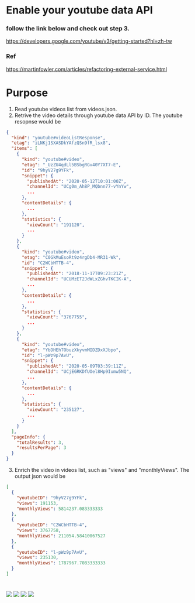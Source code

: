 # Enable your youtube data API

### follow the link below and check out step 3.
https://developers.google.com/youtube/v3/getting-started?hl=zh-tw

### Ref
https://martinfowler.com/articles/refactoring-external-service.html

# Purpose
1. Read youtube videos list from videos.json.
2. Retrive the video details through youtube data API by ID.
The youtube resopnse would be
```json
{
  "kind": "youtube#videoListResponse",
  "etag": "iLNKj1SXASDkYAfzQSn9fR_lsx8",
  "items": [
    {
      "kind": "youtube#video",
      "etag": "_UzZU4qdLl5BSbgRGv40Y7XT7-E",
      "id": "9hyV27g9YFk",
      "snippet": {
        "publishedAt": "2020-05-12T10:01:00Z",
        "channelId": "UCg0m_Ah8P_MQbnn77-vYnYw",
        ...
      },
      "contentDetails": {
        ...
      },
      "statistics": {
        "viewCount": "191120",
        ...
      }
    },
    {
      "kind": "youtube#video",
      "etag": "C0GkMuEsoRt9z4rgDb4-MR31-Wk",
      "id": "C2WCbHTTB-4",
      "snippet": {
        "publishedAt": "2018-11-17T09:23:21Z",
        "channelId": "UCUMzET2JdWLxZGhvTKCIK-A",
        ...
      },
      "contentDetails": {
        ...
      },
      "statistics": {
        "viewCount": "3767755",
        ...
      }
    },
    {
      "kind": "youtube#video",
      "etag": "YbDHEhTObuzXkyvmMIDZDxXJbpo",
      "id": "l-pWz9p7AvU",
      "snippet": {
        "publishedAt": "2020-05-09T03:39:11Z",
        "channelId": "UCjEGRKDfUOel8Hp9Iumw5NQ",
        ...
      },
      "contentDetails": {
        ...
      },
      "statistics": {
        "viewCount": "235127",
        ...
      }
    }
  ],
  "pageInfo": {
    "totalResults": 3,
    "resultsPerPage": 3
  }
}
```
3. Enrich the video in videos list, such as "views" and "monthlyViews".
The output json would be
```json
[
  {
    "youtubeID": "9hyV27g9YFk",
    "views": 191153,
    "monthlyViews": 5814237.083333333
  },
  {
    "youtubeID": "C2WCbHTTB-4",
    "views": 3767758,
    "monthlyViews": 211054.58410067527
  },
  {
    "youtubeID": "l-pWz9p7AvU",
    "views": 235130,
    "monthlyViews": 1787967.7083333333
  }
]
```

#
![](https://martinfowler.com/articles/refactoring-external-service/no-sep.png)
![](https://martinfowler.com/articles/refactoring-external-service/sep-connection.png)
![](https://martinfowler.com/articles/refactoring-external-service/gateway-sketch.png)
![](https://martinfowler.com/articles/refactoring-external-service/sep-gateway.png)
